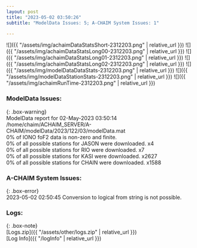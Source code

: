 ```yaml
---
layout: post
title: "2023-05-02 03:50:26"
subtitle: "ModelData Issues: 5; A-CHAIM System Issues: 1"

---
```


![]({{ "/assets/img/achaimDataStatsShort-2312203.png" | relative_url }})
![]({{ "/assets/img/achaimDataStatsLong00-2312203.png" | relative_url }})
![]({{ "/assets/img/achaimDataStatsLong01-2312203.png" | relative_url }})
![]({{ "/assets/img/achaimDataStatsLong02-2312203.png" | relative_url }})
![]({{ "/assets/img/modelDataDataStats-2312203.png" | relative_url }})
![]({{ "/assets/img/modelDataStationStats-2312203.png" | relative_url }})
![]({{ "/assets/img/achaimRunTime-2312203.png" | relative_url }})


### ModelData Issues:  
  
{: .box-warning}  
 ModelData report for 02-May-2023 03:50:14   
 /home/chaim/ACHAIM_SERVER/A-CHAIM/modelData/2023/122/03/modelData.mat   
 0% of IONO foF2 data is non-zero and finite.   
 0% of all possible stations for JASON were downloaded. x4   
 0% of all possible stations for RIO were downloaded. x7   
 0% of all possible stations for KASI were downloaded. x2627   
 0% of all possible stations for CHAIN were downloaded. x1588   
  
### A-CHAIM System Issues:  
  
{: .box-error}  
2023-05-02 02:50:45 Conversion to logical from string is not possible.  

### Logs:  
  
{: .box-note}  
[Logs.zip]({{ "/assets/other/logs.zip" | relative_url }})  
[Log Info]({{ "/logInfo" | relative_url }})  

